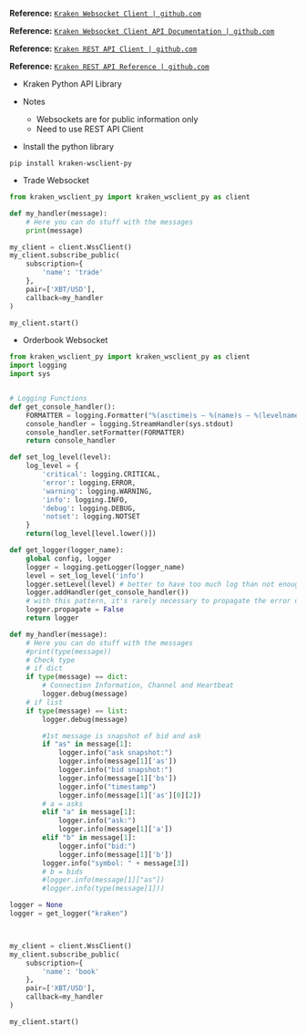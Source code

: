 

**Reference:** <a href="https://github.com/krakenfx/kraken-wsclient-py" target="_blank">`Kraken Websocket Client | github.com`</a>

**Reference:** <a href="https://www.kraken.com/features/websocket-api" target="_blank">`Kraken Websocket Client API Documentation | github.com`</a>

**Reference:** <a href="https://pypi.org/project/krakenex/" target="_blank">`Kraken REST API Client | github.com`</a>

**Reference:** <a href="https://www.kraken.com/features/api" target="_blank">`Kraken REST API Reference | github.com`</a>

- Kraken Python API Library

- Notes
    + Websockets are for public information only
    + Need to use REST API Client


- Install the python library

```shell
pip install kraken-wsclient-py
```

- Trade Websocket

```python
from kraken_wsclient_py import kraken_wsclient_py as client

def my_handler(message):
    # Here you can do stuff with the messages
    print(message)

my_client = client.WssClient()
my_client.subscribe_public(
    subscription={
        'name': 'trade'
    },
    pair=['XBT/USD'],
    callback=my_handler
)

my_client.start()
```

- Orderbook Websocket

```python
from kraken_wsclient_py import kraken_wsclient_py as client
import logging
import sys


# Logging Functions
def get_console_handler():
    FORMATTER = logging.Formatter("%(asctime)s — %(name)s — %(levelname)s — %(message)s")
    console_handler = logging.StreamHandler(sys.stdout)
    console_handler.setFormatter(FORMATTER)
    return console_handler

def set_log_level(level):
    log_level = {
        'critical': logging.CRITICAL,
        'error': logging.ERROR,
        'warning': logging.WARNING,
        'info': logging.INFO,
        'debug': logging.DEBUG,
        'notset': logging.NOTSET
    }
    return(log_level[level.lower()])

def get_logger(logger_name):
    global config, logger
    logger = logging.getLogger(logger_name)
    level = set_log_level('info')
    logger.setLevel(level) # better to have too much log than not enough
    logger.addHandler(get_console_handler())
    # with this pattern, it's rarely necessary to propagate the error up to parent
    logger.propagate = False
    return logger

def my_handler(message):
    # Here you can do stuff with the messages
    #print(type(message))
    # Check type
    # if dict
    if type(message) == dict:
        # Connection Information, Channel and Heartbeat
        logger.debug(message)
    # if list
    if type(message) == list:
        logger.debug(message)

        #1st message is snapshot of bid and ask
        if "as" in message[1]:
            logger.info("ask snapshot:")
            logger.info(message[1]['as'])
            logger.info("bid snapshot:")
            logger.info(message[1]['bs'])
            logger.info("timestamp")
            logger.info(message[1]['as'][0][2])
        # a = asks
        elif "a" in message[1]:
            logger.info("ask:")
            logger.info(message[1]['a'])
        elif "b" in message[1]:
            logger.info("bid:")
            logger.info(message[1]['b'])
        logger.info("symbol: " + message[3])
        # b = bids
        #logger.info(message[1]["as"])
        #logger.info(type(message[1]))

logger = None
logger = get_logger("kraken")



my_client = client.WssClient()
my_client.subscribe_public(
    subscription={
        'name': 'book'
    },
    pair=['XBT/USD'],
    callback=my_handler
)

my_client.start()
```


